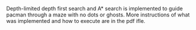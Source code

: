Depth-limited depth first search and A* search is implemented to guide pacman through a maze with no dots or ghosts. More instructions of what was implemented and how to execute are in the pdf ifle.
